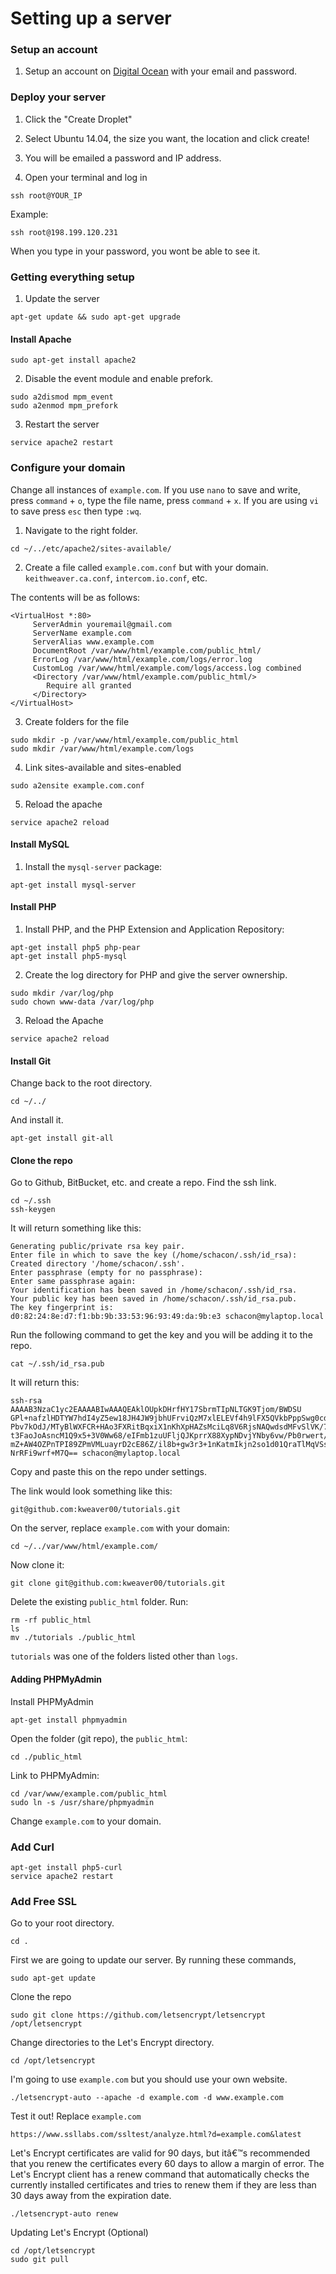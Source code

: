 # Setting up a server

### Setup an account

1. Setup an account on [Digital Ocean](https://m.do.co/c/e855b0766788) with your email and password. 


### Deploy your server

1. Click the "Create Droplet"

2. Select Ubuntu 14.04, the size you want, the location and click create!

3. You will be emailed a password and IP address.

4. Open your terminal and log in
```
ssh root@YOUR_IP
```
Example:
```
ssh root@198.199.120.231
```
When you type in your password, you wont be able to see it.


### Getting everything setup

1. Update the server
```
apt-get update && sudo apt-get upgrade
```

#### Install Apache

```
sudo apt-get install apache2
```

2. Disable the event module and enable prefork.
```
sudo a2dismod mpm_event
sudo a2enmod mpm_prefork
```

3. Restart the server
```
service apache2 restart
```

### Configure your domain

Change all instances of `example.com`. If you use `nano` to save and write, press `command` + `o`, type the file name, press `command` + `x`. If you are using `vi` to save press `esc` then type `:wq`.

1. Navigate to the right folder.
```
cd ~/../etc/apache2/sites-available/
```

2. Create a file called `example.com.conf` but with your domain. `keithweaver.ca.conf`, `intercom.io.conf`, etc.

The contents will be as follows:
```
<VirtualHost *:80> 
     ServerAdmin youremail@gmail.com
     ServerName example.com
     ServerAlias www.example.com
     DocumentRoot /var/www/html/example.com/public_html/
     ErrorLog /var/www/html/example.com/logs/error.log 
     CustomLog /var/www/html/example.com/logs/access.log combined
     <Directory /var/www/html/example.com/public_html/>
        Require all granted
     </Directory>
</VirtualHost>
```

3. Create folders for the file
```
sudo mkdir -p /var/www/html/example.com/public_html
sudo mkdir /var/www/html/example.com/logs
```

4. Link sites-available and sites-enabled
```
sudo a2ensite example.com.conf
```

5. Reload the apache
```
service apache2 reload
```

#### Install MySQL

1. Install the `mysql-server` package:
```
apt-get install mysql-server 
```

#### Install PHP

1. Install PHP, and the PHP Extension and Application Repository:
```
apt-get install php5 php-pear
apt-get install php5-mysql 
```

2.  Create the log directory for PHP and give the server ownership.
```
sudo mkdir /var/log/php
sudo chown www-data /var/log/php
```

3. Reload the Apache
```
service apache2 reload
```

#### Install Git

Change back to the root directory.
```
cd ~/../
```

And install it.
```
apt-get install git-all
```

#### Clone the repo

Go to Github, BitBucket, etc. and create a repo. Find the ssh link.

```
cd ~/.ssh
ssh-keygen
```

It will return something like this:
```
Generating public/private rsa key pair.
Enter file in which to save the key (/home/schacon/.ssh/id_rsa):
Created directory '/home/schacon/.ssh'.
Enter passphrase (empty for no passphrase):
Enter same passphrase again:
Your identification has been saved in /home/schacon/.ssh/id_rsa.
Your public key has been saved in /home/schacon/.ssh/id_rsa.pub.
The key fingerprint is:
d0:82:24:8e:d7:f1:bb:9b:33:53:96:93:49:da:9b:e3 schacon@mylaptop.local
```

Run the following command to get the key and you will be adding it to the repo.
```
cat ~/.ssh/id_rsa.pub
```

It will return this:
```
ssh-rsa AAAAB3NzaC1yc2EAAAABIwAAAQEAklOUpkDHrfHY17SbrmTIpNLTGK9Tjom/BWDSU
GPl+nafzlHDTYW7hdI4yZ5ew18JH4JW9jbhUFrviQzM7xlELEVf4h9lFX5QVkbPppSwg0cda3
Pbv7kOdJ/MTyBlWXFCR+HAo3FXRitBqxiX1nKhXpHAZsMciLq8V6RjsNAQwdsdMFvSlVK/7XA
t3FaoJoAsncM1Q9x5+3V0Ww68/eIFmb1zuUFljQJKprrX88XypNDvjYNby6vw/Pb0rwert/En
mZ+AW4OZPnTPI89ZPmVMLuayrD2cE86Z/il8b+gw3r3+1nKatmIkjn2so1d01QraTlMqVSsbx
NrRFi9wrf+M7Q== schacon@mylaptop.local
```

Copy and paste this on the repo under settings.

The link would look something like this:
```
git@github.com:kweaver00/tutorials.git
```

On the server, replace `example.com` with your domain:
```
cd ~/../var/www/html/example.com/
```

Now clone it:
```
git clone git@github.com:kweaver00/tutorials.git
```

Delete the existing `public_html` folder. Run:
```
rm -rf public_html
ls
mv ./tutorials ./public_html
```

`tutorials` was one of the folders listed other than `logs`.


#### Adding PHPMyAdmin

Install PHPMyAdmin
```
apt-get install phpmyadmin
```

Open the folder (git repo), the `public_html`:
```
cd ./public_html
```

Link to PHPMyAdmin:
```
cd /var/www/example.com/public_html
sudo ln -s /usr/share/phpmyadmin
```

Change `example.com` to your domain.


### Add Curl

```
apt-get install php5-curl
service apache2 restart
```


### Add Free SSL

Go to your root directory.
```
cd .
```

First we are going to update our server. By running these commands,
```
sudo apt-get update
```

Clone the repo
```
sudo git clone https://github.com/letsencrypt/letsencrypt /opt/letsencrypt
```

Change directories to the Let's Encrypt directory.
```
cd /opt/letsencrypt
```

I'm going to use `example.com` but you should use your own website.
```
./letsencrypt-auto --apache -d example.com -d www.example.com
```

Test it out! Replace `example.com`
```
https://www.ssllabs.com/ssltest/analyze.html?d=example.com&latest
```

Let's Encrypt certificates are valid for 90 days, but itâ€™s recommended that you renew the certificates every 60 days to allow a margin of error. The Let's Encrypt client has a renew command that automatically checks the currently installed certificates and tries to renew them if they are less than 30 days away from the expiration date.
```
./letsencrypt-auto renew
```

Updating Let's Encrypt (Optional)
```
cd /opt/letsencrypt
sudo git pull
```
